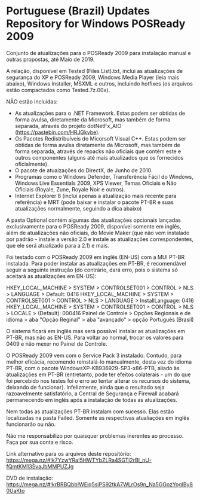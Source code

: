 # Portuguese (Brazil) Updates Repository for Windows POSReady 2009

Conjunto de atualizações para o POSReady 2009 para instalação manual e outras propostas, até Maio de 2019.

A relação, disponível em Tested (Files List).txt, inclui as atualizações de segurança do XP e POSReady 2009, Windows Media Player (leia mais abaixo), Windows Installer, MSXML e outros, incluindo hotfixes (os arquivos estão compactados como Tested.7z.00x).

NÂO estão incluidas:
- As atualizações para o .NET Framework. Estas podem ser obtidas de forma avulsa, diretamente da Microsoft, mas também de forma separada, através do projeto dotNetFx_AIO (https://pastebin.com/HRJGkvbe).
- Os Pacotes Redistribuíveis do Micorsoft Visual C++. Estas podem ser obtidas de forma avulsa diretamente da Microsoft, mas também de forma separada, através de repacks não oficiais que contém este e outros componentes (alguns até mais atualizados que os fornecidos oficialmente).
- O pacote de atuaizações do DirectX, de Junho de 2010.
- Programas como o Windows Defender, Transferência Fácil do Windows, Windows Live Essentials 2009, XPS Viewer, Temas Oficiais e Não Oficiais (Royale, Zune, Royale Noir e outros).
- Internet Explorer 8 (inclui apenas a atualização mais recente para referência) e MRT (pode baixar e instalar o pacote PT-BR e suas atualizações normalmente, seguindo a dica abaixo)

A pasta Optional contém algumas das atualizações opcionais lançadas exclusivamente para o POSReady 2009, disponível somente em inglês, além de atualizações não oficiais, do Movie Maker (que não vem instalado por padrão - instale a versão 2.0 e instale as atualizações correspondentes, que ele será atualizado para a 2.1) e mais.

Foi testado com o POSReady 2009 em inglês (EN-US) com a MUI PT-BR instalada. Para poder instalar as atualizações em PT-BR, é recomendável seguir a seguinte instrução (do contrário, dará erro, pois o sistema só aceitará as atualizações em EN-US):

HKEY_LOCAL_MACHINE > SYSTEM > CONTROLSET001 > CONTROL > NLS > LANGUAGE > Default: 0416
HKEY_LOCAL_MACHINE > SYSTEM > CONTROLSET001 > CONTROL > NLS > LANGUAGE > InstallLanguage: 0416
HKEY_LOCAL_MACHINE > SYSTEM > CONTROLSET001 > CONTROL > NLS > LOCALE > (Default): 000416
Painel de Controle > Opções Regionais e de idioma > aba "Opção Reginal" > aba "avançado" > opção Português (Brasil)

O sistema ficará em inglês mas será possível instalar as atualizações em PT-BR, mas não as EN-US. Para voltar ao normal, trocar os valores para 0409 e não mexer no Painel de Controle.

O POSReady 2009 vem com o Service Pack 3 instalado. Contudo, para melhor eficácia, recomendo reinstalá-lo manualmente, desta vez do idioma PT-BR, com o pacote WindowsXP-KB936929-SP3-x86-PTB, aliado às atualizações em PT-BR (entretanto, pode ter efeitos colaterais - um do que foi percebido nos testes foi o erro ao tentar alterar os recursos do sistema, deixando de funcionar). Infelizmente, ainda que o resultado seja razoavelmente satisfatório, a Central de Segurança e Firewall acabará permanecendo em inglês após a instalação de todas as atualizações.

Nem todas as atualizações PT-BR instalam com sucesso. Elas estão localizadas na pasta Failed. Somente as respectivas atualiações em inglês funcionarão ou não.

Não me responsabilizo por quaisquer problemas inerentes ao processo. Faça por sua conta e risco.

Link alternativo para os arquivos deste repositório: https://mega.nz/#!k7YzwYRa!5HWTYbZLRa4SGTj2rBl_nU-fQmtKM13SvaJbMMPUZJg

DVD de instalação: https://mega.nz/#!krBRBQbb!WEiq5siPS92tkA7WLrOs9n_Na5GGozYoglBy80UaKto
